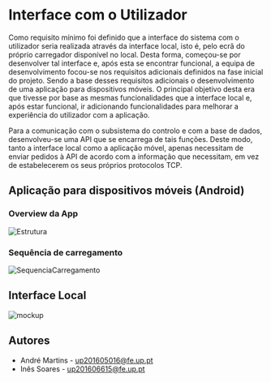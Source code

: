 # Interface com o Utilizador

Como requisito mínimo foi definido que a interface do sistema com o utilizador seria realizada através da interface local, isto é, pelo ecrã do próprio carregador disponível no local. Desta forma, começou-se por desenvolver tal interface e, após esta se encontrar funcional, a equipa de desenvolvimento focou-se nos requisitos adicionais definidos na fase inicial do projeto. Sendo a base desses requisitos adicionais o desenvolvimento de uma aplicação para dispositivos móveis. O principal objetivo desta era que tivesse por base as mesmas funcionalidades que a interface local e, após estar funcional, ir adicionando funcionalidades para melhorar a experiência do utilizador com a aplicação.

Para a comunicação com o subsistema do controlo e com a base de dados, desenvolveu-se uma API que se encarrega de tais funções. Deste modo, tanto a interface local como a aplicação móvel, apenas necessitam de enviar pedidos à API de acordo com a informação que necessitam, em vez de estabelecerem os seus próprios protocolos TCP.

## Aplicação para dispositivos móveis (Android)

### Overview da App
![Estrutura](https://user-images.githubusercontent.com/47570179/105553859-24931680-5cfe-11eb-92d2-ac456e6e4e08.jpg)

### Sequência de carregamento
![SequenciaCarregamento](https://user-images.githubusercontent.com/47570179/105553458-52c42680-5cfd-11eb-9218-d124b9fc3a19.jpg)


## Interface Local

![mockup](https://user-images.githubusercontent.com/47570179/105553817-09c0a200-5cfe-11eb-8317-9f6511755217.jpg)

## Autores
* André Martins - up201605016@fe.up.pt
* Inês Soares - up201606615@fe.up.pt
